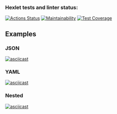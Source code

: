 ### Hexlet tests and linter status:
[![Actions Status](https://github.com/Againfacewar/php-project-48/actions/workflows/hexlet-check.yml/badge.svg)](https://github.com/Againfacewar/php-project-48/actions)
[![Maintainability](https://api.codeclimate.com/v1/badges/bbba3caf947d7997956b/maintainability)](https://codeclimate.com/github/Againfacewar/php-project-48/maintainability)
[![Test Coverage](https://api.codeclimate.com/v1/badges/bbba3caf947d7997956b/test_coverage)](https://codeclimate.com/github/Againfacewar/php-project-48/test_coverage)
## Examples

### JSON 
[![asciicast](https://asciinema.org/a/tEVjAk5sE55jJYRrx4nmdNfPK.svg)](https://asciinema.org/a/tEVjAk5sE55jJYRrx4nmdNfPK)
### YAML
[![asciicast](https://asciinema.org/a/0ZfdCiQexhfX3Y5j5esBvLkhc.svg)](https://asciinema.org/a/0ZfdCiQexhfX3Y5j5esBvLkhc)
### Nested
[![asciicast](https://asciinema.org/a/LawcZmJmYicDNNbER9P90V3HW.svg)](https://asciinema.org/a/LawcZmJmYicDNNbER9P90V3HW)